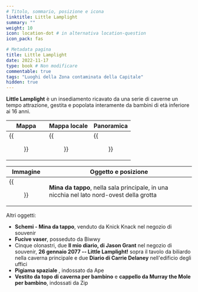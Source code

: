 ```yaml
---
# Titolo, sommario, posizione e icona
linktitle: Little Lamplight
summary: ""
weight: 10
icon: location-dot # in alternativa location-question
icon_pack: fas

# Metadata pagina
title: Little Lamplight
date: 2022-11-17
type: book # Non modificare
commentable: true
tags: "Luoghi della Zona contaminata della Capitale"
hidden: true
---
```


<div class="fo3">


**Little Lamplight** è un insediamento ricavato da una serie di caverne un tempo attrazione, gestita e popolata interamente da bambini di età inferiore ai 16 anni.

| Mappa                                        | Mappa locale                                     | Panoramica                                        |
| -------------------------------------------- | ------------------------------------------------ | ------------------------------------------------- |
| {{<figure src="fo3/Little_Lamplight_loc.webp">}} | {{<figure src="fo3/Little_Lamplight_loc_map.webp">}} | {{<figure src="fo3/Little_Lamplight_exterior.webp">}} |

| Immagine                                                | Oggetto e posizione                                                                       |
| ------------------------------------------------------- | ----------------------------------------------------------------------------------------- |
| {{<figure src="fo3/LL_Great_Chamber_bottlecap_mine.webp">}} | **Mina da tappo**, nella sala principale, in una nicchia nel lato nord-ovest della grotta |

Altri oggetti:
- **Schemi - Mina da tappo**, venduto da Knick Knack nel negozio di souvenir
- **Fucive vaser**, posseduto da Biwwy
- Cinque olonastri, due **Il mio diario, di Jason Grant** nel negozio di souvenir, **26 gennaio 2077 -- Little Lamplight!** sopra il tavolo da biliardo nella caverna principale e due **Diario di Carrie Delaney** nell'edificio degli uffici
- **Pigiama spaziale** , indossato da Ape
- **Vestito da topo di caverna per bambino** e **cappello da Murray the Mole per bambino**, indossati da Zip

</div>